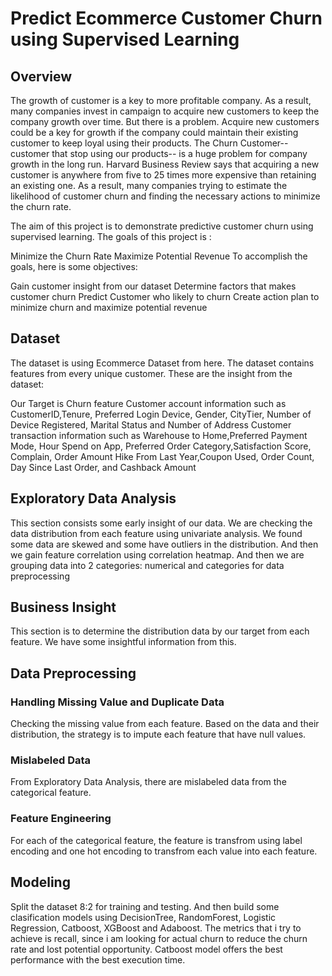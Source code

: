 # Predict Ecommerce Customer Churn using Supervised Learning
## Overview
The growth of customer is a key to more profitable company. As a result, many companies invest in campaign to acquire new customers to keep the company growth over time. But there is a problem. Acquire new customers could be a key for growth if the company could maintain their existing customer to keep loyal using their products. The Churn Customer--customer that stop using our products-- is a huge problem for company growth in the long run. Harvard Business Review says that acquiring a new customer is anywhere from five to 25 times more expensive than retaining an existing one. As a result, many companies trying to estimate the likelihood of customer churn and finding the necessary actions to minimize the churn rate.

The aim of this project is to demonstrate predictive customer churn using supervised learning. The goals of this project is :

Minimize the Churn Rate
Maximize Potential Revenue
To accomplish the goals, here is some objectives:

Gain customer insight from our dataset
Determine factors that makes customer churn
Predict Customer who likely to churn
Create action plan to minimize churn and maximize potential revenue
## Dataset
The dataset is using Ecommerce Dataset from here. The dataset contains features from every unique customer. These are the insight from the dataset:

Our Target is Churn feature
Customer account information such as CustomerID,Tenure, Preferred Login Device, Gender, CityTier, Number of Device Registered, Marital Status and Number of Address
Customer transaction information such as Warehouse to Home,Preferred Payment Mode, Hour Spend on App, Preferred Order Category,Satisfaction Score, Complain, Order Amount Hike From Last Year,Coupon Used, Order Count, Day Since Last Order, and Cashback Amount
## Exploratory Data Analysis
This section consists some early insight of our data. We are checking the data distribution from each feature using univariate analysis. We found some data are skewed and some have outliers in the distribution. And then we gain feature correlation using correlation heatmap. And then we are grouping data into 2 categories: numerical and categories for data preprocessing

## Business Insight
This section is to determine the distribution data by our target from each feature. We have some insightful information from this.

## Data Preprocessing
### Handling Missing Value and Duplicate Data
Checking the missing value from each feature. Based on the data and their distribution, the strategy is to impute each feature that have null values.

### Mislabeled Data
From Exploratory Data Analysis, there are mislabeled data from the categorical feature.

### Feature Engineering
For each of the categorical feature, the feature is transfrom using label encoding and one hot encoding to transfrom each value into each feature.

## Modeling
Split the dataset 8:2 for training and testing. And then build some clasification models using DecisionTree, RandomForest, Logistic Regression, Catboost, XGBoost and Adaboost. The metrics that i try to achieve is recall, since i am looking for actual churn to reduce the churn rate and lost potential opportunity. Catboost model offers the best performance with the best execution time.
